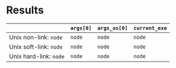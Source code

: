 # Results

|                        | `args[0]` | `args_os[0]` | `current_exe` |
| ---------------------- | --------- | ------------ | ------------- |
| Unix non-link: `node`  | `node`    | `node`       | `node`        |
| Unix soft-link: `node` | `node`    | `node`       | `node`        |
| Unix hard-link: `node` | `node`    | `node`       | `node`        |
